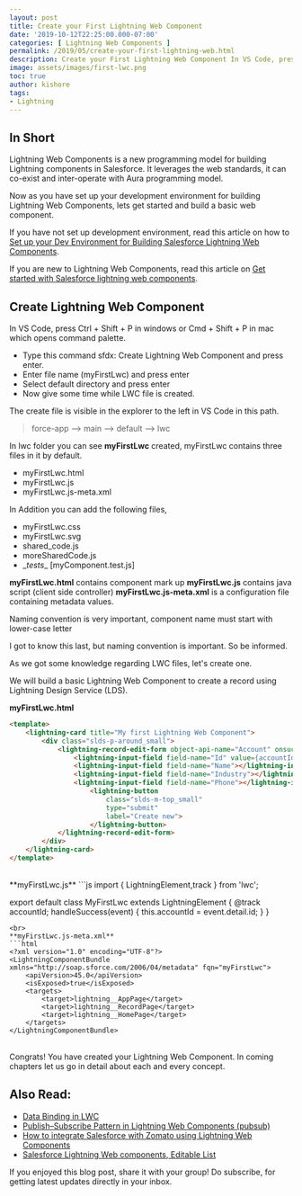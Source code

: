 ```yaml
---
layout: post
title: Create your First Lightning Web Component
date: '2019-10-12T22:25:00.000-07:00'
categories: [ Lightning Web Components ]
permalink: /2019/05/create-your-first-lightning-web.html
description: Create your First Lightning Web Component In VS Code, press Ctrl + Shift + P in windows or Cmd + Shift + P in mac which opens command palette. Type this command sfdx Create Lightning Web Component and press enter. Enter file name (myFirstLwc) and press enter Select default directory and press enter Now give some time while LWC file is created.
image: assets/images/first-lwc.png
toc: true
author: kishore
tags:
- Lightning
---
```

## In Short
Lightning Web Components is a new programming model for building Lightning components in Salesforce. It leverages the web standards, it can co-exist and inter-operate with Aura programming model.

Now as you have set up your development environment for building Lightning Web Components, lets get started and build a basic web component.

If you have not set up development environment, read this article on how to [Set up your Dev Environment for Building Salesforce Lightning Web Components](/2019/05/set-up-your-dev-environment-for.html).  

If you are new to Lightning Web Components, read this article on [Get started with Salesforce lightning web components](/2019/05/get-started-with-salesforce-lightning.html).

## Create Lightning Web Component
In VS Code, press Ctrl + Shift + P in windows or Cmd + Shift + P in mac which opens command palette. 

- Type this command sfdx: Create Lightning Web Component and press enter.
- Enter file name (myFirstLwc) and press enter
- Select default directory and press enter
- Now give some time while LWC file is created.

The create file is visible in the explorer to the left in VS Code in this path.

> force-app --> main --> default --> lwc

In lwc folder you can see __myFirstLwc__ created, myFirstLwc contains three files in it by default.

- myFirstLwc.html
- myFirstLwc.js
- myFirstLwc.js-meta.xml

In Addition you can add the following files,

- myFirstLwc.css
- myFirstLwc.svg
- shared_code.js
- moreSharedCode.js
- \__tests__  [myComponent.test.js]

**myFirstLwc.html** contains component mark up
**myFirstLwc.js** contains java script (client side controller)
**myFirstLwc.js-meta.xml** is a configuration file containing metadata values.

Naming convention is very important, component name must start with lower-case letter

I got to know this last, but naming convention is important. So be informed.

As we got some knowledge regarding LWC files, let's create one.

We will build a basic Lightning Web Component to create a record using Lightning Design Service (LDS).

**myFirstLwc.html**
```html
<template>
    <lightning-card title="My first Lightning Web Component">
        <div class="slds-p-around_small">
            <lightning-record-edit-form object-api-name="Account" onsuccess={handleSuccess}>
                <lightning-input-field field-name="Id" value={accountId}></lightning-input-field>
                <lightning-input-field field-name="Name"></lightning-input-field>
                <lightning-input-field field-name="Industry"></lightning-input-field>
                <lightning-input-field field-name="Phone"></lightning-input-field><br></br>
                    <lightning-button
                        class="slds-m-top_small"
                        type="submit"
                        label="Create new">
                    </lightning-button>
            </lightning-record-edit-form>
        </div>
    </lightning-card>
</template>
```
<br>
**myFirstLwc.js**
```js
import { LightningElement,track } from 'lwc';


export default class MyFirstLwc extends LightningElement {
    @track accountId;
    handleSuccess(event) {
        this.accountId = event.detail.id;
    }
}
```
<br>
**myFirstLwc.js-meta.xml**
```html
<?xml version="1.0" encoding="UTF-8"?>
<LightningComponentBundle xmlns="http://soap.sforce.com/2006/04/metadata" fqn="myFirstLwc">
    <apiVersion>45.0</apiVersion>
    <isExposed>true</isExposed>
    <targets>
        <target>lightning__AppPage</target>
        <target>lightning__RecordPage</target>
        <target>lightning__HomePage</target>
    </targets>   
</LightningComponentBundle>
```
<br>
Congrats! You have created your Lightning Web Component. In coming chapters let us go in detail about each and every concept.

## Also Read:
- [Data Binding in LWC](/2019/05/data-binding-in-lwc.html)
- [Publish–Subscribe Pattern in Lightning Web Components (pubsub)](/2019/04/publishsubscribe-pattern-in-lightning.html)
- [How to integrate Salesforce with Zomato using Lightning Web Components](/2019/04/how-to-integrate-salesforce-with-zomato.html)
- [Salesforce Lightning Web components, Editable List](/2019/04/blog-post.html)

If you enjoyed this blog post, share it with your group!
Do subscribe, for getting latest updates directly in your inbox.